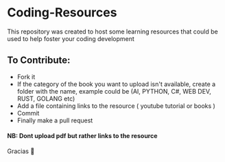 # Coding-Resources
This repository was created to host some learning resources that could be used to help foster your coding development

## To Contribute:
- Fork it
- If the category of the book you want to upload isn't available, create a folder with the name, example could be (AI, PYTHON, C#, WEB DEV, RUST, GOLANG etc)
- Add a file containing links to the resource ( youtube tutorial or books )
- Commit 
- Finally make a pull request

#### NB: Dont upload pdf but rather links to the resource

Gracias 🥂
